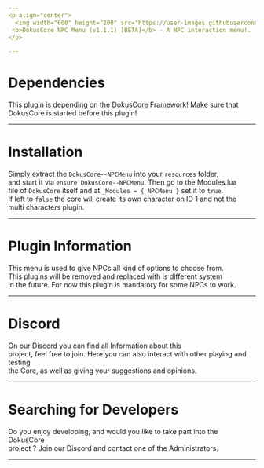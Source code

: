 ```yaml
---
<p align="center">
  <img width="600" height="200" src="https://user-images.githubusercontent.com/49053928/111937011-2e9b8080-8ac7-11eb-914a-a0d94380d611.gif"><br>
 <b>DokusCore NPC Menu (v1.1.1) [BETA]</b> - A NPC interaction menu!.
</p>

---
```

# Dependencies
This plugin is depending on the [DokusCore](https://github.com/dokucore) Framework!
Make sure that DokusCore is started before this plugin!

---
# Installation
Simply extract the `DokusCore--NPCMenu` into your `resources` folder, <br>
and start it via `ensure DokusCore--NPCMenu`. Then go to the Modules.lua <br>
file of `DokusCore` itself and at `_Modules = { NPCMenu }` set it to `true`. <br>
If left to `false` the core will create its own character on ID 1 and not the <br>
multi characters plugin.

---
# Plugin Information
This menu is used to give NPCs all kind of options to choose from. <br>
This plugins will be removed and replaced with is different system <br>
in the future. For now this plugin is mandatory for some NPCs to work.<br>

---
# Discord
On our [Discord](https://discord.io/dokuscore) you can find all Information about this<br>
project, feel free to join. Here you can also interact with other playing and testing<br>
the Core, as well as giving your suggestions and opinions.

---
# Searching for Developers
Do you enjoy developing, and would you like to take part into the DokusCore<br>
project ? Join our Discord and contact one of the Administrators.

---
